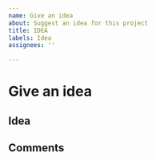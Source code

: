 ```yaml
---
name: Give an idea
about: Suggest an idea for this project
title: IDEA
labels: Idea
assignees: ''

---
```


# Give an idea
## Idea



## Comments

